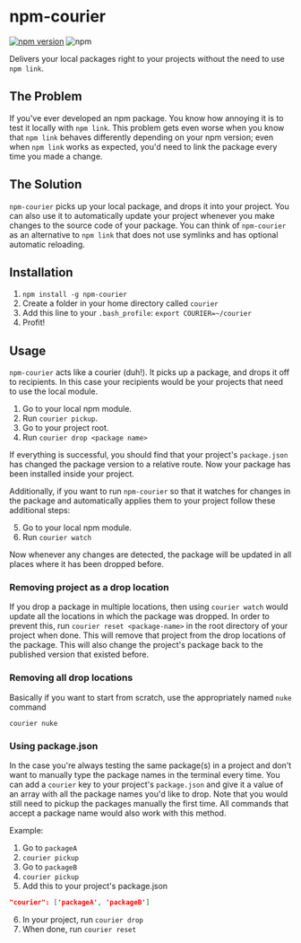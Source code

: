 # npm-courier

[![npm version](https://badge.fury.io/js/npm-courier.svg)](https://badge.fury.io/js/npm-courier) ![npm](https://img.shields.io/npm/dt/npm-courier.svg)

Delivers your local packages right to your projects without the need to use `npm link`.

## The Problem
If you've ever developed an npm package. You know how annoying it is to test it locally with `npm link`. This problem gets even worse when you know that `npm link` behaves differently depending on your npm version; even when `npm link` works as expected, you'd need to link the package every time you made a change.
## The Solution
`npm-courier` picks up your local package, and drops it into your project. You can also use it to automatically update your project whenever you make changes to the source code of your package. You can think of `npm-courier` as an alternative to `npm link` that does not use symlinks and has optional automatic reloading.

## Installation
1.  `npm install -g npm-courier`
2.  Create a folder in your home directory called `courier`
3.  Add this line to your `.bash_profile`: `export COURIER=~/courier`
4.  Profit!

## Usage

`npm-courier` acts like a courier (duh!). It picks up a package, and drops it off to recipients. In this case your recipients would be your projects that need to use the local module.
1. Go to your local npm module.
2. Run `courier pickup`.
3. Go to your project root.
4. Run `courier drop <package name>`

If everything is successful, you should find that your project's `package.json` has changed the package version to a relative route. Now your package has been installed inside your project.

Additionally, if you want to run `npm-courier` so that it watches for changes in the package and automatically applies them to your project follow these additional steps:

5. Go to your local npm module.
6. Run `courier watch`

Now whenever any changes are detected, the package will be updated in all places where it has been dropped before.

### Removing project as a drop location
If you drop a package in multiple locations, then using `courier watch` would update all the locations in which the package was dropped. In order to prevent this, run `courier reset <package-name>` in the root directory of your project when done. This will remove that project from the drop locations of the package. This will also change the project's package back to the published version that existed before.

### Removing all drop locations
Basically if you want to start from scratch, use the appropriately named `nuke` command
```
courier nuke
```
### Using package.json
In the case you're always testing the same package(s) in a project and don't want to manually type the package names in the terminal every time. You can add a `courier` key to your project's `package.json` and give it a value of an array with all the package names you'd like to drop. Note that you would still need to pickup the packages manually the first time. All commands that accept a package name would also work with this method.

Example:
1. Go to `packageA`
2. `courier pickup`
3. Go to `packageB`
4. `courier pickup`
5. Add this to your project's package.json
```json
"courier": ['packageA', 'packageB']
```
6. In your project, run `courier drop`
7. When done, run `courier reset`
